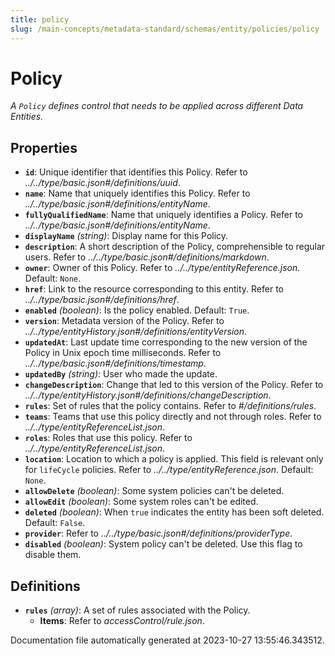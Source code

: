 ```yaml
---
title: policy
slug: /main-concepts/metadata-standard/schemas/entity/policies/policy
---
```


# Policy

*A `Policy` defines control that needs to be applied across different Data Entities.*

## Properties

- **`id`**: Unique identifier that identifies this Policy. Refer to *../../type/basic.json#/definitions/uuid*.
- **`name`**: Name that uniquely identifies this Policy. Refer to *../../type/basic.json#/definitions/entityName*.
- **`fullyQualifiedName`**: Name that uniquely identifies a Policy. Refer to *../../type/basic.json#/definitions/entityName*.
- **`displayName`** *(string)*: Display name for this Policy.
- **`description`**: A short description of the Policy, comprehensible to regular users. Refer to *../../type/basic.json#/definitions/markdown*.
- **`owner`**: Owner of this Policy. Refer to *../../type/entityReference.json*. Default: `None`.
- **`href`**: Link to the resource corresponding to this entity. Refer to *../../type/basic.json#/definitions/href*.
- **`enabled`** *(boolean)*: Is the policy enabled. Default: `True`.
- **`version`**: Metadata version of the Policy. Refer to *../../type/entityHistory.json#/definitions/entityVersion*.
- **`updatedAt`**: Last update time corresponding to the new version of the Policy in Unix epoch time milliseconds. Refer to *../../type/basic.json#/definitions/timestamp*.
- **`updatedBy`** *(string)*: User who made the update.
- **`changeDescription`**: Change that led to this version of the Policy. Refer to *../../type/entityHistory.json#/definitions/changeDescription*.
- **`rules`**: Set of rules that the policy contains. Refer to *#/definitions/rules*.
- **`teams`**: Teams that use this policy directly and not through roles. Refer to *../../type/entityReferenceList.json*.
- **`roles`**: Roles that use this policy. Refer to *../../type/entityReferenceList.json*.
- **`location`**: Location to which a policy is applied. This field is relevant only for `lifeCycle` policies. Refer to *../../type/entityReference.json*. Default: `None`.
- **`allowDelete`** *(boolean)*: Some system policies can't be deleted.
- **`allowEdit`** *(boolean)*: Some system roles can't be edited.
- **`deleted`** *(boolean)*: When `true` indicates the entity has been soft deleted. Default: `False`.
- **`provider`**: Refer to *../../type/basic.json#/definitions/providerType*.
- **`disabled`** *(boolean)*: System policy can't be deleted. Use this flag to disable them.
## Definitions

- **`rules`** *(array)*: A set of rules associated with the Policy.
  - **Items**: Refer to *accessControl/rule.json*.


Documentation file automatically generated at 2023-10-27 13:55:46.343512.
